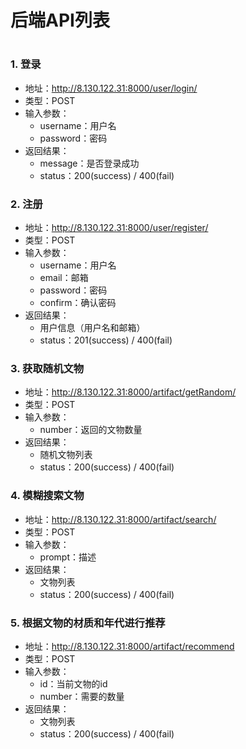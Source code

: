 # 后端API列表
# 

### 1. 登录
* 地址：<http://8.130.122.31:8000/user/login/>
* 类型：POST
* 输入参数：
    * username：用户名
    * password：密码
* 返回结果：
    * message：是否登录成功
    * status：200(success) / 400(fail)
  
### 2. 注册
* 地址：<http://8.130.122.31:8000/user/register/>
* 类型：POST
* 输入参数：
    * username：用户名
    * email：邮箱
    * password：密码
    * confirm：确认密码
* 返回结果：
    * 用户信息（用户名和邮箱）
    * status：201(success) / 400(fail)
  
### 3. 获取随机文物
* 地址：<http://8.130.122.31:8000/artifact/getRandom/>
* 类型：POST
* 输入参数：
    * number：返回的文物数量
* 返回结果：
    * 随机文物列表
    * status：200(success) / 400(fail)
  
### 4. 模糊搜索文物
* 地址：<http://8.130.122.31:8000/artifact/search/>
* 类型：POST
* 输入参数：
    * prompt：描述
* 返回结果：
    * 文物列表
    * status：200(success) / 400(fail)

### 5. 根据文物的材质和年代进行推荐
* 地址：<http://8.130.122.31:8000/artifact/recommend>
* 类型：POST
* 输入参数：
    * id：当前文物的id
    * number：需要的数量
* 返回结果：
    * 文物列表
    * status：200(success) / 400(fail)